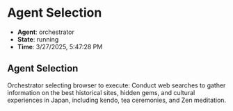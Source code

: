 # Agent Selection

- **Agent**: orchestrator
- **State**: running
- **Time**: 3/27/2025, 5:47:28 PM

## Agent Selection

Orchestrator selecting browser to execute: Conduct web searches to gather information on the best historical sites, hidden gems, and cultural experiences in Japan, including kendo, tea ceremonies, and Zen meditation.

